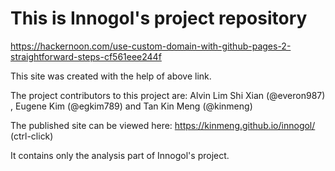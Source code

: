 # This is Innogol's project repository


https://hackernoon.com/use-custom-domain-with-github-pages-2-straightforward-steps-cf561eee244f


This site was created with the help of above link.

The project contributors to this project are: Alvin Lim Shi Xian (@everon987) , Eugene Kim (@egkim789) and Tan Kin Meng (@kinmeng)


The published site can be viewed here: https://kinmeng.github.io/innogol/ (ctrl-click)

It contains only the analysis part of Innogol's project.
